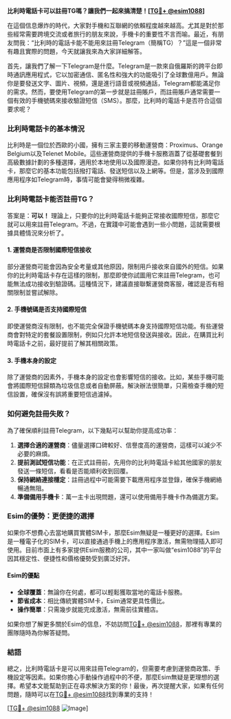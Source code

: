 **比利時電話卡可以註冊TG嗎？讓我們一起來搞清楚！[[TG💪+ @esim1088](https://t.me/s/esim1088)]**

在這個信息爆炸的時代，大家對手機和互聯網的依賴程度越來越高。尤其是對於那些經常需要跨境交流或者旅行的朋友來說，手機卡的重要性不言而喻。最近，有朋友問我：“比利時的電話卡能不能用來註冊Telegram（簡稱TG）？”這是一個非常有趣且實際的問題，今天就讓我來為大家詳細解答。

首先，讓我們了解一下Telegram是什麼。Telegram是一款來自俄羅斯的跨平台即時通訊應用程式，它以加密通信、匿名性和強大的功能吸引了全球數億用戶。無論你是要發送文字、圖片、視頻，還是進行語音或視頻通話，Telegram都能滿足你的需求。然而，要使用Telegram的第一步就是註冊賬戶，而註冊賬戶通常需要一個有效的手機號碼來接收驗證短信（SMS）。那麼，比利時的電話卡是否符合這個要求呢？

### **比利時電話卡的基本情況**

比利時是一個位於西歐的小國，擁有三家主要的移動運營商：Proximus、Orange Belgium以及Telenet Mobile。這些運營商提供的手機卡服務涵蓋了從基礎套餐到高級數據計劃的多種選擇，適用於本地使用以及國際漫遊。如果你持有比利時電話卡，那麼它的基本功能包括撥打電話、發送短信以及上網等。但是，當涉及到國際應用程序如Telegram時，事情可能會變得稍微複雜。

### **比利時電話卡能否註冊TG？**

答案是：**可以！** 理論上，只要你的比利時電話卡能夠正常接收國際短信，那麼它就可以用來註冊Telegram。不過，在實踐中可能會遇到一些小問題，這就需要根據具體情況來分析了。

#### **1. 運營商是否限制國際短信接收**
部分運營商可能會因為安全考量或其他原因，限制用戶接收來自國外的短信。如果你的比利時電話卡存在這樣的限制，那麼即使你試圖用它來註冊Telegram，也可能無法成功接收到驗證碼。這種情況下，建議直接聯繫運營商客服，確認是否有相關限制並嘗試解除。

#### **2. 手機號碼是否支持國際短信**
即使運營商沒有限制，也不能完全保證手機號碼本身支持國際短信功能。有些運營商會對特定的套餐設置限制，例如只允許本地短信發送與接收。因此，在購買比利時電話卡之前，最好提前了解其相關政策。

#### **3. 手機本身的設定**
除了運營商的因素外，手機本身的設定也會影響短信的接收。比如，某些手機可能會將國際短信歸類為垃圾信息或者自動屏蔽。解決辦法很簡單，只需檢查手機的短信設置，確保沒有誤將重要短信過濾掉。

### **如何避免註冊失敗？**

為了確保順利註冊Telegram，以下幾點可以幫助你提高成功率：

1. **選擇合適的運營商**：儘量選擇口碑較好、信譽度高的運營商，這樣可以減少不必要的麻煩。
2. **提前測試短信功能**：在正式註冊前，先用你的比利時電話卡給其他國家的朋友發送一條短信，看看是否能順利收到回覆。
3. **保持網絡連接穩定**：註冊過程中可能需要下載應用程序並登錄，確保手機網絡暢通無阻。
4. **準備備用手機卡**：萬一主卡出現問題，還可以使用備用手機卡作為備選方案。

### **Esim的優勢：更便捷的選擇**

如果你不想費心去當地購買實體SIM卡，那麼Esim無疑是一種更好的選擇。Esim是一種電子化的SIM卡，可以直接通過手機上的應用程序激活，無需物理插入即可使用。目前市面上有多家提供Esim服務的公司，其中一家叫做“esim1088”的平台因其穩定性、便捷性和價格優勢受到廣泛好評。

#### **Esim的優點**
- **全球覆蓋**：無論你在何處，都可以輕鬆獲取當地的電話卡服務。
- **節省成本**：相比傳統實體SIM卡，Esim通常更具性價比。
- **操作簡單**：只需幾步就能完成激活，無需前往實體店。

如果你想了解更多關於Esim的信息，不妨訪問[TG💪+ @esim1088](https://t.me/s/esim1088)，那裡有專業的團隊隨時為你解答疑問。

### **結語**

總之，比利時電話卡是可以用來註冊Telegram的，但需要考慮到運營商政策、手機設定等因素。如果你擔心手動操作過程中的不便，那麼Esim無疑是更理想的選擇。希望本文能幫助到正在尋求解決方案的你！最後，再次提醒大家，如果有任何問題，隨時可以在[TG💪+ @esim1088](https://t.me/s/esim1088)找到專業的支持！

[[TG💪+ @esim1088](https://t.me/s/esim1088) ![Image](https://i.postimg.cc/4NQfJmqS/Snipaste-2025-05-13-00-14-12.png)]